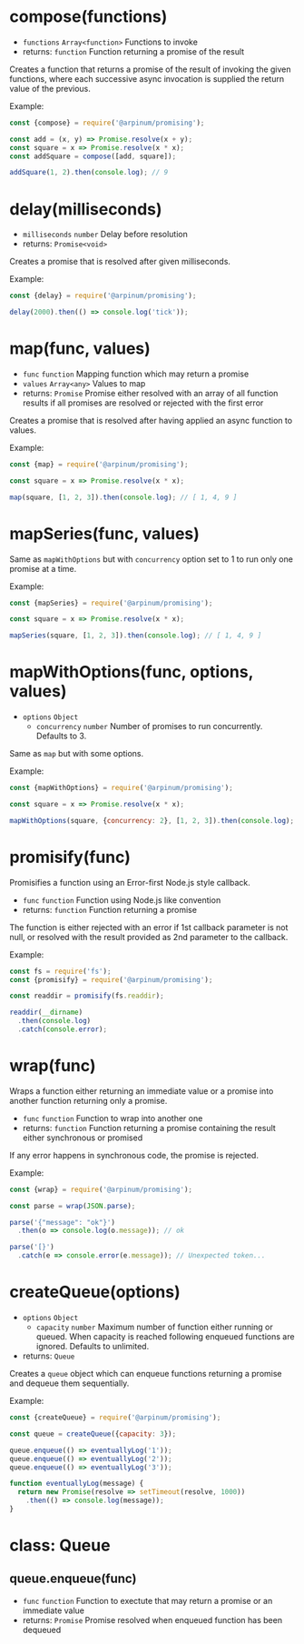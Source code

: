 # compose(functions)

* `functions` `Array<function>` Functions to invoke
* returns: `function` Function returning a promise of the result

Creates a function that returns a promise of the result of invoking the given functions, where each successive async invocation is supplied the return value of the previous.

Example:

```javascript
const {compose} = require('@arpinum/promising');

const add = (x, y) => Promise.resolve(x + y);
const square = x => Promise.resolve(x * x);
const addSquare = compose([add, square]);

addSquare(1, 2).then(console.log); // 9
```

# delay(milliseconds)

* `milliseconds` `number` Delay before resolution
* returns: `Promise<void>`

Creates a promise that is resolved after given milliseconds.

Example:

```javascript
const {delay} = require('@arpinum/promising');

delay(2000).then(() => console.log('tick'));
```

# map(func, values)

* `func` `function` Mapping function which may return a promise
* `values` `Array<any>` Values to map
* returns: `Promise` Promise either resolved with an array of all function results if all promises are resolved or rejected with the first error

Creates a promise that is resolved after having applied an async function to values.

Example:

```javascript
const {map} = require('@arpinum/promising');

const square = x => Promise.resolve(x * x);

map(square, [1, 2, 3]).then(console.log); // [ 1, 4, 9 ]
```

# mapSeries(func, values)

Same as `mapWithOptions` but with `concurrency` option set to 1 to run only one promise at a time.

Example:

```javascript
const {mapSeries} = require('@arpinum/promising');

const square = x => Promise.resolve(x * x);

mapSeries(square, [1, 2, 3]).then(console.log); // [ 1, 4, 9 ]
```

# mapWithOptions(func, options, values)

* `options` `Object`
  * `concurrency` `number` Number of promises to run concurrently. Defaults to 3.

Same as `map` but with some options.

Example:

```javascript
const {mapWithOptions} = require('@arpinum/promising');

const square = x => Promise.resolve(x * x);

mapWithOptions(square, {concurrency: 2}, [1, 2, 3]).then(console.log); // [ 1, 4, 9 ]
```

# promisify(func)

Promisifies a function using an Error-first Node.js style callback.

* `func` `function` Function using Node.js like convention
* returns: `function` Function returning a promise

The function is either rejected with an error if 1st callback parameter is not null, or resolved with the result provided as 2nd parameter to the callback.  

Example:

```javascript
const fs = require('fs');
const {promisify} = require('@arpinum/promising');

const readdir = promisify(fs.readdir);

readdir(__dirname)
  .then(console.log)
  .catch(console.error);
```

# wrap(func)

Wraps a function either returning an immediate value or a promise into another function returning only a promise.

* `func` `function` Function to wrap into another one
* returns: `function` Function returning a promise containing the result either synchronous or promised

If any error happens in synchronous code, the promise is rejected.

Example:

```javascript
const {wrap} = require('@arpinum/promising');

const parse = wrap(JSON.parse);

parse('{"message": "ok"}')
  .then(o => console.log(o.message)); // ok

parse('[}')
  .catch(e => console.error(e.message)); // Unexpected token...
```

# createQueue(options)

* `options` `Object`
  * `capacity` `number` Maximum number of function either running or queued. When capacity is reached following enqueued functions are ignored. Defaults to unlimited.
* returns: `Queue`

Creates a `queue` object which can enqueue functions returning a promise and dequeue them sequentially.

Example:

```javascript
const {createQueue} = require('@arpinum/promising');

const queue = createQueue({capacity: 3});

queue.enqueue(() => eventuallyLog('1'));
queue.enqueue(() => eventuallyLog('2'));
queue.enqueue(() => eventuallyLog('3'));

function eventuallyLog(message) {
  return new Promise(resolve => setTimeout(resolve, 1000))
    .then(() => console.log(message));
}
```

# class: Queue

## queue.enqueue(func)

* `func` `function` Function to exectute that may return a promise or an immediate value
* returns: `Promise` Promise resolved when enqueued function has been dequeued 
